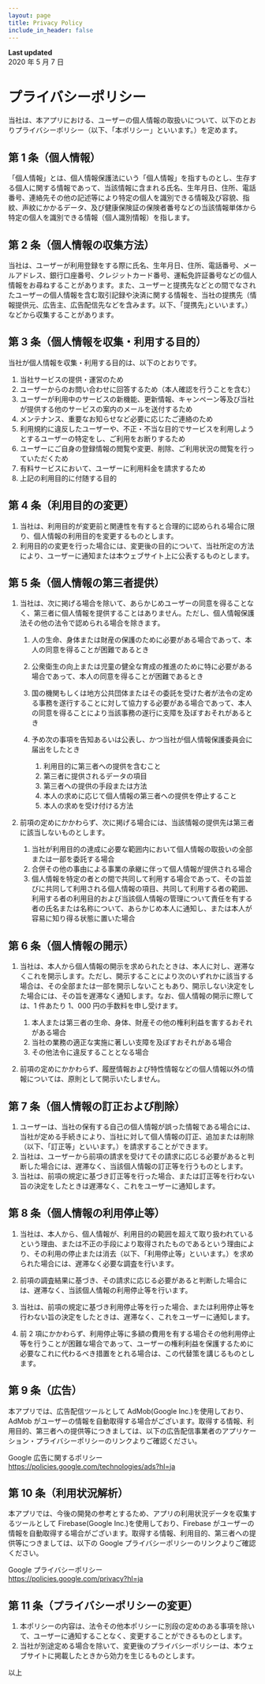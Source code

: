 ```yaml
---
layout: page
title: Privacy Policy
include_in_header: false
---
```


**Last updated**  
2020 年 5 月 7 日

# プライバシーポリシー

当社は、本アプリにおける、ユーザーの個人情報の取扱いについて、以下のとおりプライバシーポリシー（以下、「本ポリシー」といいます。）を定めます。

## 第 1 条（個人情報）

「個人情報」とは、個人情報保護法にいう「個人情報」を指すものとし、生存する個人に関する情報であって、当該情報に含まれる氏名、生年月日、住所、電話番号、連絡先その他の記述等により特定の個人を識別できる情報及び容貌、指紋、声紋にかかるデータ、及び健康保険証の保険者番号などの当該情報単体から特定の個人を識別できる情報（個人識別情報）を指します。

## 第 2 条（個人情報の収集方法）

当社は、ユーザーが利用登録をする際に氏名、生年月日、住所、電話番号、メールアドレス、銀行口座番号、クレジットカード番号、運転免許証番号などの個人情報をお尋ねすることがあります。また、ユーザーと提携先などとの間でなされたユーザーの個人情報を含む取引記録や決済に関する情報を、当社の提携先（情報提供元、広告主、広告配信先などを含みます。以下、｢提携先｣といいます。）などから収集することがあります。

## 第 3 条（個人情報を収集・利用する目的）

当社が個人情報を収集・利用する目的は、以下のとおりです。

1.  当社サービスの提供・運営のため
2.  ユーザーからのお問い合わせに回答するため（本人確認を行うことを含む）
3.  ユーザーが利用中のサービスの新機能、更新情報、キャンペーン等及び当社が提供する他のサービスの案内のメールを送付するため
4.  メンテナンス、重要なお知らせなど必要に応じたご連絡のため
5.  利用規約に違反したユーザーや、不正・不当な目的でサービスを利用しようとするユーザーの特定をし、ご利用をお断りするため
6.  ユーザーにご自身の登録情報の閲覧や変更、削除、ご利用状況の閲覧を行っていただくため
7.  有料サービスにおいて、ユーザーに利用料金を請求するため
8.  上記の利用目的に付随する目的

## 第 4 条（利用目的の変更）

1.  当社は、利用目的が変更前と関連性を有すると合理的に認められる場合に限り、個人情報の利用目的を変更するものとします。
2.  利用目的の変更を行った場合には、変更後の目的について、当社所定の方法により、ユーザーに通知または本ウェブサイト上に公表するものとします。

## 第 5 条（個人情報の第三者提供）

1.  当社は、次に掲げる場合を除いて、あらかじめユーザーの同意を得ることなく、第三者に個人情報を提供することはありません。ただし、個人情報保護法その他の法令で認められる場合を除きます。

    1.  人の生命、身体または財産の保護のために必要がある場合であって、本人の同意を得ることが困難であるとき
    2.  公衆衛生の向上または児童の健全な育成の推進のために特に必要がある場合であって、本人の同意を得ることが困難であるとき
    3.  国の機関もしくは地方公共団体またはその委託を受けた者が法令の定める事務を遂行することに対して協力する必要がある場合であって、本人の同意を得ることにより当該事務の遂行に支障を及ぼすおそれがあるとき
    4.  予め次の事項を告知あるいは公表し、かつ当社が個人情報保護委員会に届出をしたとき

        1.  利用目的に第三者への提供を含むこと
        2.  第三者に提供されるデータの項目
        3.  第三者への提供の手段または方法
        4.  本人の求めに応じて個人情報の第三者への提供を停止すること
        5.  本人の求めを受け付ける方法

2.  前項の定めにかかわらず、次に掲げる場合には、当該情報の提供先は第三者に該当しないものとします。

    1.  当社が利用目的の達成に必要な範囲内において個人情報の取扱いの全部または一部を委託する場合
    2.  合併その他の事由による事業の承継に伴って個人情報が提供される場合
    3.  個人情報を特定の者との間で共同して利用する場合であって、その旨並びに共同して利用される個人情報の項目、共同して利用する者の範囲、利用する者の利用目的および当該個人情報の管理について責任を有する者の氏名または名称について、あらかじめ本人に通知し、または本人が容易に知り得る状態に置いた場合

## 第 6 条（個人情報の開示）

1.  当社は、本人から個人情報の開示を求められたときは、本人に対し、遅滞なくこれを開示します。ただし、開示することにより次のいずれかに該当する場合は、その全部または一部を開示しないこともあり、開示しない決定をした場合には、その旨を遅滞なく通知します。なお、個人情報の開示に際しては、1 件あたり 1、000 円の手数料を申し受けます。

    1.  本人または第三者の生命、身体、財産その他の権利利益を害するおそれがある場合
    2.  当社の業務の適正な実施に著しい支障を及ぼすおそれがある場合
    3.  その他法令に違反することとなる場合

2.  前項の定めにかかわらず、履歴情報および特性情報などの個人情報以外の情報については、原則として開示いたしません。

## 第 7 条（個人情報の訂正および削除）

1.  ユーザーは、当社の保有する自己の個人情報が誤った情報である場合には、当社が定める手続きにより、当社に対して個人情報の訂正、追加または削除（以下、「訂正等」といいます。）を請求することができます。
2.  当社は、ユーザーから前項の請求を受けてその請求に応じる必要があると判断した場合には、遅滞なく、当該個人情報の訂正等を行うものとします。
3.  当社は、前項の規定に基づき訂正等を行った場合、または訂正等を行わない旨の決定をしたときは遅滞なく、これをユーザーに通知します。

## 第 8 条（個人情報の利用停止等）

1.  当社は、本人から、個人情報が、利用目的の範囲を超えて取り扱われているという理由、または不正の手段により取得されたものであるという理由により、その利用の停止または消去（以下、「利用停止等」といいます。）を求められた場合には、遅滞なく必要な調査を行います。

2.  前項の調査結果に基づき、その請求に応じる必要があると判断した場合には、遅滞なく、当該個人情報の利用停止等を行います。
3.  当社は、前項の規定に基づき利用停止等を行った場合、または利用停止等を行わない旨の決定をしたときは、遅滞なく、これをユーザーに通知します。
4.  前 2 項にかかわらず、利用停止等に多額の費用を有する場合その他利用停止等を行うことが困難な場合であって、ユーザーの権利利益を保護するために必要なこれに代わるべき措置をとれる場合は、この代替策を講じるものとします。

## 第 9 条（広告）

本アプリでは、広告配信ツールとして AdMob(Google Inc.)を使用しており、AdMob がユーザーの情報を自動取得する場合がございます。取得する情報、利用目的、第三者への提供等につきましては、以下の広告配信事業者のアプリケーション・プライバシーポリシーのリンクよりご確認ください。

Google 広告に関するポリシー  
https://policies.google.com/technologies/ads?hl=ja

## 第 10 条（利用状況解析）

本アプリでは、今後の開発の参考とするため、アプリの利用状況データを収集するツールとして Firebase(Google Inc.)を使用しており、Firebase がユーザーの情報を自動取得する場合がございます。取得する情報、利用目的、第三者への提供等につきましては、以下の Google プライバシーポリシーのリンクよりご確認ください。

Google プライバシーポリシー  
https://policies.google.com/privacy?hl=ja

## 第 11 条（プライバシーポリシーの変更）

1.  本ポリシーの内容は、法令その他本ポリシーに別段の定めのある事項を除いて、ユーザーに通知することなく、変更することができるものとします。
2.  当社が別途定める場合を除いて、変更後のプライバシーポリシーは、本ウェブサイトに掲載したときから効力を生じるものとします。

以上

